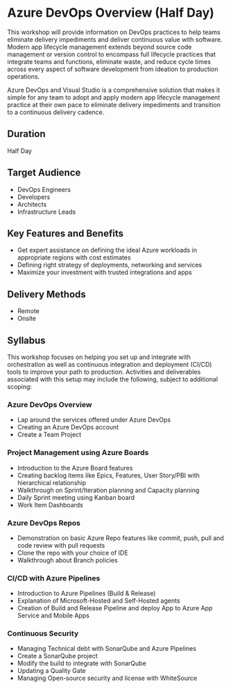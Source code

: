 # Azure DevOps Overview (Half Day)

This workshop will provide information on DevOps practices to help teams eliminate delivery impediments and deliver continuous value with software. Modern app lifecycle management extends beyond source code management or version control to encompass full lifecycle practices that integrate teams and functions, eliminate waste, and reduce cycle times across every aspect of software development from ideation to production operations.

Azure DevOps and Visual Studio is a comprehensive solution that makes it simple for any team to adopt and apply modern app lifecycle management practice at their own pace to eliminate delivery impediments and transition to a continuous delivery cadence.

## Duration

Half Day

## Target Audience

- DevOps Engineers
- Developers
- Architects
- Infrastructure Leads

## Key Features and Benefits

- Get expert assistance on defining the ideal Azure workloads in appropriate regions with cost estimates
- Defining right strategy of deployments, networking and services
- Maximize your investment with trusted integrations and apps

## Delivery Methods

- Remote
- Onsite

## Syllabus

This workshop focuses on helping you set up and integrate with orchestration as well as continuous integration and deployment (CI/CD) tools to improve your path to production. Activities and deliverables associated with this setup may include the following, subject to additional scoping:

### Azure DevOps Overview

- Lap around the services offered under Azure DevOps
- Creating an Azure DevOps account
- Create a Team Project

### Project Management using Azure Boards

- Introduction to the Azure Board features
- Creating backlog items like Epics, Features, User Story/PBI with hierarchical relationship
- Walkthrough on Sprint/Iteration planning and Capacity planning
- Daily Sprint meeting using Kanban board
- Work Item Dashboards

### Azure DevOps Repos

- Demonstration on basic Azure Repo features like commit, push, pull and code review with pull requests
- Clone the repo with your choice of IDE
- Walkthrough about Branch policies

### CI/CD with Azure Pipelines

- Introduction to Azure Pipelines (Build & Release)
- Explanation of Microsoft-Hosted and Self-Hosted agents
- Creation of Build and Release Pipeline and deploy App to Azure App Service and Mobile Apps

### Continuous Security

- Managing Technical debt with SonarQube and Azure Pipelines
- Create a SonarQube project
- Modify the build to integrate with SonarQube
- Updating a Quality Gate
- Managing Open-source security and license with WhiteSource